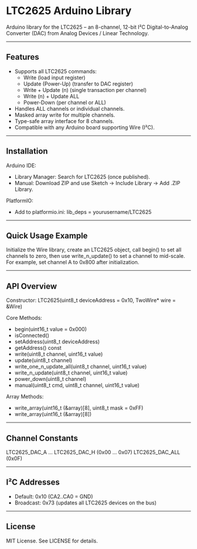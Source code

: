 # LTC2625 Arduino Library

Arduino library for the LTC2625 – an 8-channel, 12-bit I²C Digital-to-Analog Converter (DAC) from Analog Devices / Linear Technology.

---

## Features
- Supports all LTC2625 commands:
  - Write (load input register)
  - Update (Power-Up) (transfer to DAC register)
  - Write + Update (n) (single transaction per channel)
  - Write (n) + Update ALL
  - Power-Down (per channel or ALL)
- Handles ALL channels or individual channels.
- Masked array write for multiple channels.
- Type-safe array interface for 8 channels.
- Compatible with any Arduino board supporting Wire (I²C).

---

## Installation

Arduino IDE:
- Library Manager: Search for LTC2625 (once published).
- Manual: Download ZIP and use Sketch → Include Library → Add .ZIP Library.

PlatformIO:
- Add to platformio.ini: lib_deps = yourusername/LTC2625

---

## Quick Usage Example
Initialize the Wire library, create an LTC2625 object, call begin() to set all channels to zero, then use write_n_update() to set a channel to mid-scale. For example, set channel A to 0x800 after initialization.

---

## API Overview

Constructor:
LTC2625(uint8_t deviceAddress = 0x10, TwoWire* wire = &Wire)

Core Methods:
- begin(uint16_t value = 0x000)
- isConnected()
- setAddress(uint8_t deviceAddress)
- getAddress() const
- write(uint8_t channel, uint16_t value)
- update(uint8_t channel)
- write_one_n_update_all(uint8_t channel, uint16_t value)
- write_n_update(uint8_t channel, uint16_t value)
- power_down(uint8_t channel)
- manual(uint8_t cmd, uint8_t channel, uint16_t value)

Array Methods:
- write_array(uint16_t (&array)[8], uint8_t mask = 0xFF)
- write_array(uint16_t (&array)[8])

---

## Channel Constants
LTC2625_DAC_A ... LTC2625_DAC_H (0x00 ... 0x07)
LTC2625_DAC_ALL (0x0F)

---

## I²C Addresses
- Default: 0x10 (CA2..CA0 = GND)
- Broadcast: 0x73 (updates all LTC2625 devices on the bus)

---

## License
MIT License. See LICENSE for details.
